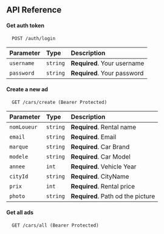 
## API Reference

#### Get auth token

```
  POST /auth/login
```

| Parameter | Type     | Description                |
| :-------- | :------- | :------------------------- |
| `username` | `string` | **Required**. Your username |
| `password` | `string` | **Required**. Your password |

#### Create a new ad

```
  GET /cars/create (Bearer Protected)
```

| Parameter | Type     | Description                       |
| :-------- | :------- | :-------------------------------- |
| `nomLoueur`      | `string` | **Required**. Rental name   |
| `email`      | `string` | **Required**. Email |
| `marque`      | `string` | **Required**. Car Brand |
| `modele`      | `string` | **Required**. Car Model |
| `annee`      | `int` | **Required**. Vehicle Year |
| `cityId`      | `string` | **Required**. CityName |
| `prix`      | `int` | **Required**. Rental price |
| `photo`      | `string` | **Required**. Path od the picture |

#### Get all ads

```
  GET /cars/all (Bearer Protected)
```
